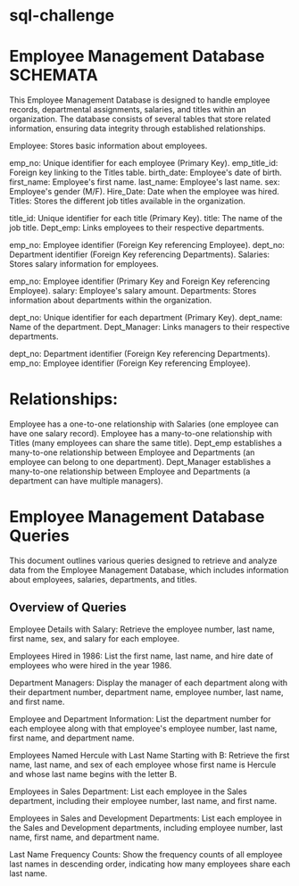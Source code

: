 # sql-challenge
# Employee Management Database SCHEMATA 
This Employee Management Database is designed to handle employee records, departmental assignments, salaries, and titles within an organization. The database consists of several tables that store related information, ensuring data integrity through established relationships.

Employee: Stores basic information about employees.

emp_no: Unique identifier for each employee (Primary Key).
emp_title_id: Foreign key linking to the Titles table.
birth_date: Employee's date of birth.
first_name: Employee's first name.
last_name: Employee's last name.
sex: Employee's gender (M/F).
Hire_Date: Date when the employee was hired.
Titles: Stores the different job titles available in the organization.

title_id: Unique identifier for each title (Primary Key).
title: The name of the job title.
Dept_emp: Links employees to their respective departments.

emp_no: Employee identifier (Foreign Key referencing Employee).
dept_no: Department identifier (Foreign Key referencing Departments).
Salaries: Stores salary information for employees.

emp_no: Employee identifier (Primary Key and Foreign Key referencing Employee).
salary: Employee's salary amount.
Departments: Stores information about departments within the organization.

dept_no: Unique identifier for each department (Primary Key).
dept_name: Name of the department.
Dept_Manager: Links managers to their respective departments.

dept_no: Department identifier (Foreign Key referencing Departments).
emp_no: Employee identifier (Foreign Key referencing Employee).

# Relationships:

Employee has a one-to-one relationship with Salaries (one employee can have one salary record).
Employee has a many-to-one relationship with Titles (many employees can share the same title).
Dept_emp establishes a many-to-one relationship between Employee and Departments (an employee can belong to one department).
Dept_Manager establishes a many-to-one relationship between Employee and Departments (a department can have multiple managers).

# Employee Management Database Queries
This document outlines various queries designed to retrieve and analyze data from the Employee Management Database, which includes information about employees, salaries, departments, and titles.

## Overview of Queries
Employee Details with Salary: Retrieve the employee number, last name, first name, sex, and salary for each employee.

Employees Hired in 1986: List the first name, last name, and hire date of employees who were hired in the year 1986.

Department Managers: Display the manager of each department along with their department number, department name, employee number, last name, and first name.

Employee and Department Information: List the department number for each employee along with that employee's employee number, last name, first name, and department name.

Employees Named Hercule with Last Name Starting with B: Retrieve the first name, last name, and sex of each employee whose first name is Hercule and whose last name begins with the letter B.

Employees in Sales Department: List each employee in the Sales department, including their employee number, last name, and first name.

Employees in Sales and Development Departments: List each employee in the Sales and Development departments, including employee number, last name, first name, and department name.

Last Name Frequency Counts: Show the frequency counts of all employee last names in descending order, indicating how many employees share each last name.

